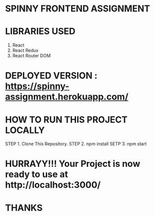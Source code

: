 # SPINNY FRONTEND ASSIGNMENT

# LIBRARIES USED

1. React
2. React Redux
3. React Router DOM

# DEPLOYED VERSION : https://spinny-assignment.herokuapp.com/

# HOW TO RUN THIS PROJECT LOCALLY

STEP 1. Clone This Repository.
STEP 2. npm install
SETP 3. npm start

# HURRAYY!!! Your Project is now ready to use at http://localhost:3000/

# THANKS
